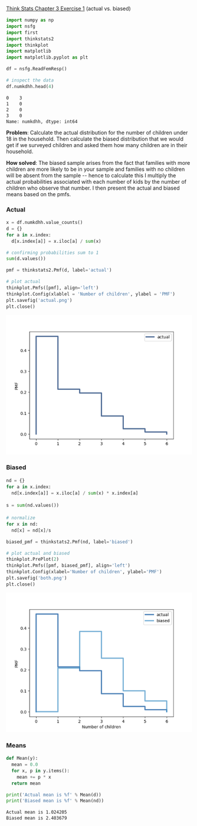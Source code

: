 
[Think Stats Chapter 3 Exercise 1](http://greenteapress.com/thinkstats2/html/thinkstats2004.html#toc31) (actual vs. biased)


```python
import numpy as np
import nsfg
import first
import thinkstats2
import thinkplot
import matplotlib
import matplotlib.pyplot as plt
```


```python
df = nsfg.ReadFemResp()
```


```python
# inspect the data
df.numkdhh.head(4)
```




    0    3
    1    0
    2    0
    3    0
    Name: numkdhh, dtype: int64



**Problem**: Calculate the actual distribution for the number of children under 18 in the household. Then calculate the biased distribution that we would get if we surveyed children and asked them how many children are in their household.

**How solved**: The biased sample arises from the fact that families with more children are more likely to be in your sample and families with no children will be absent from the sample -- hence to calculate this I multiply the actual probabilities associated with each number of kids by the number of children who observe that number. I then present the actual and biased means based on the pmfs.

### Actual


```python
x = df.numkdhh.value_counts()
d = {}
for a in x.index:
  d[x.index[a]] = x.iloc[a] / sum(x)
```


```python
# confirming probabilities sum to 1
sum(d.values())
```

```python
pmf = thinkstats2.Pmf(d, label='actual')
```


```python
# plot actual
thinkplot.Pmfs([pmf], align='left')
thinkplot.Config(xlablel = 'Number of children', ylabel = 'PMF')
plt.savefig('actual.png')
plt.close()
```


![png](actual.png)


### Biased


```python
nd = {}
for a in x.index:
  nd[x.index[a]] = x.iloc[a] / sum(x) * x.index[a]

s = sum(nd.values())

# normalize
for x in nd:
  nd[x] = nd[x]/s
```


```python
biased_pmf = thinkstats2.Pmf(nd, label='biased')
```


```python
# plot actual and biased
thinkplot.PrePlot(2)
thinkplot.Pmfs([pmf, biased_pmf], align='left')
thinkplot.Config(xlabel='Number of children', ylabel='PMF')
plt.savefig('both.png')
plt.close()
```

![png](both.png)


### Means


```python
def Mean(y):
  mean = 0.0
  for x, p in y.items():
    mean += p * x
  return mean
```


```python
print('Actual mean is %f' % Mean(d))
print('Biased mean is %f' % Mean(nd))
```

    Actual mean is 1.024205
    Biased mean is 2.403679
